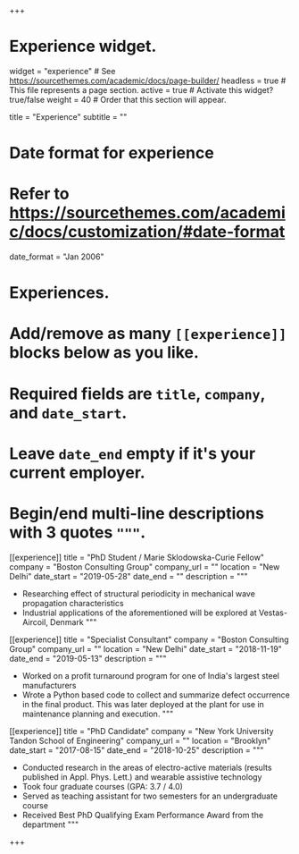 +++
# Experience widget.
widget = "experience"  # See https://sourcethemes.com/academic/docs/page-builder/
headless = true  # This file represents a page section.
active = true  # Activate this widget? true/false
weight = 40  # Order that this section will appear.

title = "Experience"
subtitle = ""

# Date format for experience
#   Refer to https://sourcethemes.com/academic/docs/customization/#date-format
date_format = "Jan 2006"

# Experiences.
#   Add/remove as many `[[experience]]` blocks below as you like.
#   Required fields are `title`, `company`, and `date_start`.
#   Leave `date_end` empty if it's your current employer.
#   Begin/end multi-line descriptions with 3 quotes `"""`.
[[experience]]
  title = "PhD Student / Marie Sklodowska-Curie Fellow"
  company = "Boston Consulting Group"
  company_url = ""
  location = "New Delhi"
  date_start = "2019-05-28"
  date_end = ""
  description = """
  * Researching effect of structural periodicity in mechanical wave propagation characteristics
  * Industrial applications of the aforementioned will be explored at Vestas-Aircoil, Denmark
  """

[[experience]]
  title = "Specialist Consultant"
  company = "Boston Consulting Group"
  company_url = ""
  location = "New Delhi"
  date_start = "2018-11-19"
  date_end = "2019-05-13"
  description = """
  * Worked on a profit turnaround program for one of India's largest steel manufacturers
  * Wrote a Python based code to collect and summarize defect occurrence in the final product. This was later deployed at the plant for use in maintenance planning and execution.
  """

[[experience]]
  title = "PhD Candidate"
  company = "New York University Tandon School of Engineering"
  company_url = ""
  location = "Brooklyn"
  date_start = "2017-08-15"
  date_end = "2018-10-25"
  description = """
  * Conducted research in the areas of electro-active materials (results published in Appl. Phys. Lett.) and wearable assistive technology
  * Took four graduate courses (GPA: 3.7 / 4.0)
  *  Served as teaching assistant for two semesters for an undergraduate course
  * Received Best PhD Qualifying Exam Performance Award from the department
  """

+++
